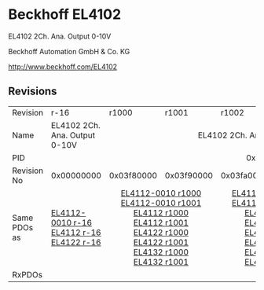 # Beckhoff EL4102

EL4102 2Ch. Ana. Output 0-10V

Beckhoff Automation GmbH & Co. KG

http://www.beckhoff.com/EL4102

## Revisions
<table>
<tr>
<td>Revision</td>
<td>r-16</td>
<td>r1000</td>
<td>r1001</td>
<td>r1002</td>
<td>r1003</td>
<td>r1004</td>
<td>r1005</td>
<td>r9979</td>
</tr>
<tr>
<td>Name</td>
<td>EL4102 2Ch. Ana. Output 0-10V</td>
<td colspan=6 align="center">EL4102 2Ch. Ana. Output  0-10V, 16bit</td>
<td>EL4102 2Ch. Ana. Output 0-10V</td>
</tr>
<tr>
<td>PID</td>
<td colspan=8 align="center">0x10063052</td>
</tr>
<tr>
<td>Revision No</td>
<td>0x00000000</td>
<td>0x03f80000</td>
<td>0x03f90000</td>
<td>0x03fa0000</td>
<td>0x03fb0000</td>
<td>0x03fc0000</td>
<td>0x03fd0000</td>
<td>0x270b0000</td>
</tr>
<tr>
<td>Same PDOs as</td>
<td><a href="EL4112-0010.md">EL4112-0010 r-16</a><br/><a href="EL4112.md">EL4112 r-16</a><br/><a href="EL4122.md">EL4122 r-16</a></td>
<td colspan=2 align="center"><a href="EL4112-0010.md">EL4112-0010 r1000</a><br/><a href="EL4112-0010.md">EL4112-0010 r1001</a><br/><a href="EL4112.md">EL4112 r1000</a><br/><a href="EL4112.md">EL4112 r1001</a><br/><a href="EL4122.md">EL4122 r1000</a><br/><a href="EL4122.md">EL4122 r1001</a><br/><a href="EL4132.md">EL4132 r1000</a><br/><a href="EL4132.md">EL4132 r1001</a></td>
<td colspan=2 align="center"><a href="EL4112-0010.md">EL4112-0010 r1002</a><br/><a href="EL4112-0010.md">EL4112-0010 r1003</a><br/><a href="EL4112.md">EL4112 r1002</a><br/><a href="EL4112.md">EL4112 r1003</a><br/><a href="EL4122.md">EL4122 r1002</a><br/><a href="EL4122.md">EL4122 r1003</a><br/><a href="EL4132.md">EL4132 r1002</a><br/><a href="EL4132.md">EL4132 r1003</a></td>
<td colspan=2 align="center"><a href="EL4112-0010.md">EL4112-0010 r1004</a><br/><a href="EL4112-0010.md">EL4112-0010 r1005</a><br/><a href="EL4112.md">EL4112 r1004</a><br/><a href="EL4112.md">EL4112 r1005</a><br/><a href="EL4122.md">EL4122 r1004</a><br/><a href="EL4122.md">EL4122 r1005</a><br/><a href="EL4132.md">EL4132 r1004</a><br/><a href="EL4132.md">EL4132 r1005</a></td>
<td></td>
</tr>
<tr>
<td>RxPDOs</td>
<td colspan=8 align="left"></td>
</tr>
</table>
